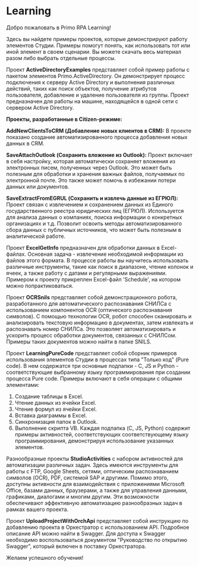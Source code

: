 # Learning


Добро пожаловать в Primo RPA Learning! 

Здесь вы найдете примеры проектов, которые демонстрируют работу элементов Студии. Примеры помогут понять, как использовать тот или иной элемент в своем сценарии. 
Вы можете скачать весь материал разом либо выбрать отдельные процессы.

Проект **ActiveDirectoryExamples** представляет собой пример работы с пакетом элементов Primo.ActiveDirectory. Он демонстрирует процесс подключения к серверу Active Directory и выполнения различных действий, таких как поиск объектов, получение атрибутов пользователя, добавление и удаление пользователя из группы. Проект предназначен для работы на машине, находящейся в одной сети с сервером Active Directory.

**Проекты, разработанные в  Citizen-режиме:**

**AddNewClientsToCRM (Добавление новых клиентов в CRM):**
В проекте показано создание автоматизированного процесса добавления новых данных в CRM.

**SaveAttachOutlook (Сохранить вложение из Outlook):**
Проект включает в себя настройку, которая автоматически сохраняет вложения из электронных писем, полученных через Outlook.
Это может быть полезным для обработки и хранения важных файлов, получаемых по электронной почте. Это также может помочь в избежании потери данных или документов. 

**SaveExtractFromEGRUL (Сохранить и извлечь данные из ЕГРЮЛ):**
Проект связан с извлечением и сохранением данных из Единого государственного реестра юридических лиц (ЕГРЮЛ).
Используется для анализа данных о компаниях, поиска информации о конкретных организациях и т.д. Позволит освоить методы автоматизированного сбора данных с публичных источников, что может быть полезным в аналитической работе.

Проект **ExcelGetInfo** предназначен для обработки данных в Excel-файлах. Основная задача - извлечение необходимой информации из файлов этого формата.
В процессе работы вы научитесь использовать различные инструменты, такие как поиск в диапазоне, чтение колонок и ячеек, а также работу с датами и регулярными выражениями. Примером к проекту прикреплен Excel-файл 'Schedule', на котором можно попрактиковаться.

Проект **OCRSnils** представляет собой демонстрационного робота, разработанного для автоматического распознавания СНИЛСа с использованием компонентов OCR (оптического распознавания символов).
С помощью технологии OCR, робот способен сканировать и анализировать текстовую информацию в документах, затем извлекать и распознавать номер СНИЛСа. Это позволяет автоматизировать и ускорить процесс обработки документов, связанных с СНИЛСом.
Примеры таких документов можно найти в папке SNILS.

Проект **LearningPureCode** представляет собой сборник примеров использования элементов Студии в процессах типа "Только код" (Pure code). В нем содержатся три основные подпапки - С, JS и Python - соответствующие выбранному языку программирования при создании процесса Pure code. Примеры включают в себя операции с общими элементами:
1. Создание таблицы в Excel.
2. Чтение данных из ячейки Excel.
3. Чтение формул из ячейки Excel.
4. Вставка диаграммы в Excel.
5. Синхронизация папок в Outlook.
6. Выполнение скрипта VB.
Каждая подпапка (C, JS, Python) содержит примеры активностей, соответствующих соответствующему языку программирования, демонстрируя использование указанных элементов.

Разнообразные проекты **StudioActivities** с набором активностей для автоматизации различных задач. Здесь имеются инструменты для работы с FTP, Google Sheets, сетями, оптическим распознаванием символов (OCR), PDF, системой SAP и другими. Помимо этого, доступны активности для взаимодействия с приложениями Microsoft Office, базами данных, браузерами, а также для управления данными, графиками, диалогами и многим другим. Эти возможности обеспечивают эффективную автоматизацию разнообразных задач в рамках вашего проекта.

Проект **UploadProjectWithOrchApi** представляет собой инструкцию по добавлению проекта в Оркестратор с использованием API. Подробное описание API можно найти в Swagger. Для доступа к Swagger необходимо воспользоваться документом "Руководство по открытию Swagger", который включен в поставку Оркестратора.


Желаем успешного обучения!
